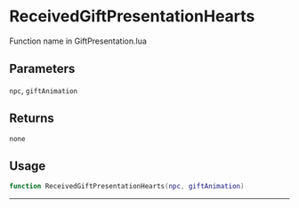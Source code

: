 # ReceivedGiftPresentationHearts
Function name in GiftPresentation.lua
## Parameters
`npc`, `giftAnimation`
## Returns
`none`
## Usage
```lua
function ReceivedGiftPresentationHearts(npc, giftAnimation)
```
---
